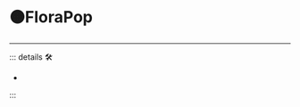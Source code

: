 # 🟠<motor>FloraPop</motor>

---

<!-- =================================================== -->
<!-- =================================================== -->
<!-- =================================================== -->
<!-- =================================================== -->
<!-- =================================================== -->
::: details 🛠

-

:::
